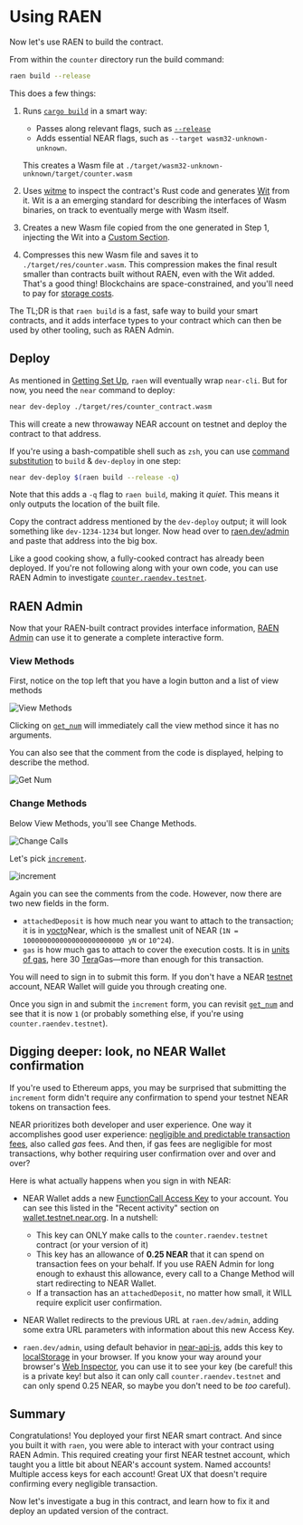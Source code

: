 # Using RAEN

Now let's use RAEN to build the contract.

From within the `counter` directory run the build command:

```bash
raen build --release
```

This does a few things:

1. Runs [`cargo build`](https://doc.rust-lang.org/stable/book/ch01-03-hello-cargo.html) in a smart way:

   - Passes along relevant flags, such as [`--release`](https://doc.rust-lang.org/cargo/reference/profiles.html#release)
   - Adds essential NEAR flags, such as `--target wasm32-unknown-unknown`.

   This creates a Wasm file at `./target/wasm32-unknown-unknown/target/counter.wasm`

2. Uses [witme](https://github.com/AhaLabs/witme) to inspect the contract's Rust code and generates [Wit](https://github.com/bytecodealliance/wit-bindgen) from it. Wit is a an emerging standard for describing the interfaces of Wasm binaries, on track to eventually merge with Wasm itself.

3. Creates a new Wasm file copied from the one generated in Step 1, injecting the Wit into a [Custom Section](https://webassembly.github.io/spec/core/appendix/custom.html).

4. Compresses this new Wasm file and saves it to `./target/res/counter.wasm`. This compression makes the final result smaller than contracts built without RAEN, even with the Wit added. That's a good thing! Blockchains are space-constrained, and you'll need to pay for [storage costs](https://docs.near.org/docs/concepts/storage-staking).

The TL;DR is that `raen build` is a fast, safe way to build your smart contracts, and it adds interface types to your contract which can then be used by other tooling, such as RAEN Admin.

## Deploy

As mentioned in [Getting Set Up](../intro/getting-set-up.md), `raen` will eventually wrap `near-cli`. But for now, you need the `near` command to deploy:

```bash
near dev-deploy ./target/res/counter_contract.wasm
```

This will create a new throwaway NEAR account on testnet and deploy the contract to that address.

If you're using a bash-compatible shell such as `zsh`, you can use [command substitution](https://hyperpolyglot.org/unix-shells#cmd-subst-note) to `build` & `dev-deploy` in one step:

```bash
near dev-deploy $(raen build --release -q)
```

Note that this adds a `-q` flag to `raen build`, making it _quiet_. This means it only outputs the location of the built file.

Copy the contract address mentioned by the `dev-deploy` output; it will look something like `dev-1234-1234` but longer. Now head over to [raen.dev/admin](https://raen.dev/admin) and paste that address into the big box.

Like a good cooking show, a fully-cooked contract has already been deployed. If you're not following along with your own code, you can use RAEN Admin to investigate [`counter.raendev.testnet`](https://raen.dev/admin/#/counter.raendev.testnet).

## RAEN Admin

Now that your RAEN-built contract provides interface information, [RAEN Admin](https://raen.dev/admin) can use it to generate a complete interactive form.

### View Methods

First, notice on the top left that you have a login button and a list of view methods

![View Methods](images/view.png)

Clicking on [`get_num`](https://raen.dev/admin/#/counter.raendev.testnet/GetNum) will immediately call the view method since it has no arguments.

You can also see that the comment from the code is displayed, helping to describe the method.

![Get Num](images/get_num.png)

### Change Methods

Below View Methods, you'll see Change Methods.

![Change Calls](images/change.png)

Let's pick [`increment`](https://raen.dev/admin/#/counter.raendev.testnet/Increment).


![increment](images/increment.png)


Again you can see the comments from the code. However, now there are two new fields in the form. 

- `attachedDeposit` is how much near you want to attach to the transaction; it is in [yocto](https://en.wikipedia.org/wiki/Yocto-)Near, which is the smallest unit of NEAR (`1N = 1000000000000000000000000 yN` or `10^24`).
- `gas` is how much gas to attach to cover the execution costs. It is in [units of gas](https://docs.near.org/docs/concepts/gas), here 30 [Tera](https://en.wikipedia.org/wiki/Tera-)Gas—more than enough for this transaction.

You will need to sign in to submit this form. If you don't have a NEAR [testnet](https://docs.near.org/docs/concepts/networks#testnet) account, NEAR Wallet will guide you through creating one.

Once you sign in and submit the `increment` form, you can revisit [`get_num`](https://raen.dev/admin/#/counter.raendev.testnet/GetNum) and see that it is now `1` (or probably something else, if you're using `counter.raendev.testnet`).

## Digging deeper: look, no NEAR Wallet confirmation

If you're used to Ethereum apps, you may be surprised that submitting the `increment` form didn't require any confirmation to spend your testnet NEAR tokens on transaction fees.

NEAR prioritizes both developer and user experience. One way it accomplishes good user experience: [negligible and predictable transaction fees](https://docs.near.org/docs/concepts/gas), also called _gas_ fees. And then, if gas fees are negligible for most transactions, why bother requiring user confirmation over and over and over?

Here is what actually happens when you sign in with NEAR:

- NEAR Wallet adds a new [FunctionCall Access Key](https://docs.near.org/docs/concepts/access-keys) to your account. You can see this listed in the "Recent activity" section on [wallet.testnet.near.org](https://wallet.testnet.near.org). In a nutshell:
  - This key can ONLY make calls to the `counter.raendev.testnet` contract (or your version of it)
  - This key has an allowance of **0.25 NEAR** that it can spend on transaction fees on your behalf. If you use RAEN Admin for long enough to exhaust this allowance, every call to a Change Method will start redirecting to NEAR Wallet.
  - If a transaction has an `attachedDeposit`, no matter how small, it WILL require explicit user confirmation.

- NEAR Wallet redirects to the previous URL at `raen.dev/admin`, adding some extra URL parameters with information about this new Access Key.

- `raen.dev/admin`, using default behavior in [near-api-js](https://docs.near.org/docs/api/javascript-library), adds this key to [localStorage](https://developer.mozilla.org/en-US/docs/Web/API/Window/localStorage) in your browser. If you know your way around your browser's [Web Inspector](https://developer.chrome.com/docs/devtools/storage/localstorage/), you can use it to see your key (be careful! this is a private key! but also it can only call `counter.raendev.testnet` and can only spend 0.25 NEAR, so maybe you don't need to be _too_ careful).

## Summary

Congratulations! You deployed your first NEAR smart contract. And since you built it with `raen`, you were able to interact with your contract using RAEN Admin. This required creating your first NEAR testnet account, which taught you a little bit about NEAR's account system. Named accounts! Multiple access keys for each account! Great UX that doesn't require confirming every negligible transaction.

Now let's investigate a bug in this contract, and learn how to fix it and deploy an updated version of the contract.
